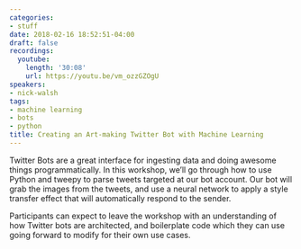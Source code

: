 ```yaml
---
categories:
- stuff
date: 2018-02-16 18:52:51-04:00
draft: false
recordings:
  youtube:
    length: '30:08'
    url: https://youtu.be/vm_ozzGZOgU
speakers:
- nick-walsh
tags:
- machine learning
- bots
- python
title: Creating an Art-making Twitter Bot with Machine Learning
---
```



Twitter Bots are a great interface for ingesting data and doing awesome things programmatically. In this workshop, we’ll go through how to use Python and tweepy to parse tweets targeted at our    bot account. Our bot will grab the images from the tweets, and use a neural network to apply a style transfer effect that will automatically respond to the sender.

Participants can expect to leave the workshop with an understanding of how Twitter bots are architected, and boilerplate code which they can use going forward to modify for their own use cases.
